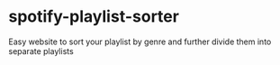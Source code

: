 # spotify-playlist-sorter
Easy website to sort your playlist by genre and further divide them into separate playlists
